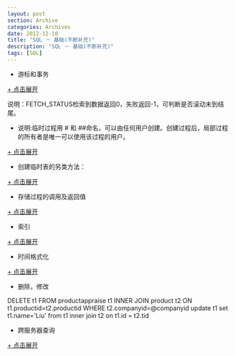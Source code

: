 ```yaml
---
layout: post
section: Archive
categories: Archives
date: 2012-12-10
title: "SQL － 基础(不断补充)"
description: "SQL － 基础(不断补充)"
tags: [SQL]
---
```


-   游标和事务  

<a href="#" onclick="javascript:toggle(this);">+ 点击展开</a>
<div style="display:none;">
{% highlight sql %}
begin try
  declare cur cursor for (select * from #table)
  declare @id int

  OPEN cur;
  fetch next from cur into @id
  WHILE (@@fetch_status = 0) begin
    if @@error > 0 begin -- @@rowcount =0 没有更新任何行
      CLOSE cur
      DEALLOCATE cur
      RAISERROR('error',16,1)
    end
    fetch next from cur into @id
  end
  CLOSE cur
  DEALLOCATE cur;
end try
begin catch
  if @@ERROR > 0 begin
    -- 判断是否存在开启的事务，避免如果事务在这之前已提交或者已回滚，再次回滚会抛异常
    if(@@TRANCOUNT <> 0) begin
      rollback transaction; --事务回滚
    end
  end
end catch
{% endhighlight %}
</div>

说明：FETCH_STATUS检索到数据返回0，失败返回-1，可判断是否滚动未到结尾。

-   说明:临时过程用 \# 和 \#\#命名，可以由任何用户创建。创建过程后，局部过程的所有者是唯一可以使用该过程的用户。  

<a href="#" onclick="javascript:toggle(this);">+ 点击展开</a>
<div style="display:none;">
{% highlight sql %}
CREATE TABLE #DMPARHED  
  (FMCD int,  
  FMNAM varchar(50),  
  MGYO1 smallint,  
  constraint DMPARHED_P primary key (FMCD))
{% endhighlight %}
</div>

-   创建临时表的另类方法：  

<a href="#" onclick="javascript:toggle(this);">+ 点击展开</a>
<div style="display:none;">
{% highlight sql %}
select * into #temp from Employees 
{% endhighlight %}
</div>

-   存储过程的调用及返回值

<a href="#" onclick="javascript:toggle(this);">+ 点击展开</a>
<div style="display:none;">
{% highlight sql %}
CREATE PROCEDURE dbo.getUserName  
  @UserID int,  
  @UserName varchar(40) output  
as  
  set nocount on  
  begin  
    if @UserID is null 
      return  
    select @UserName=username from dbo.[userinfo] where userid=@UserID  
  end
{% endhighlight %}
</div>

-   索引

<a href="#" onclick="javascript:toggle(this);">+ 点击展开</a>
<div style="display:none;">
{% highlight sql %}
/*在OrderID上面创建聚集索引，索引列为OrderID*/  
create unique clustered index IX_OrderID on Orders(OrderID)  

/*在Orders表上创建非聚集索引IX_OrderDate*/  
create index IX_OrderDate on Orders(OrderDate)
{% endhighlight %}
</div>

-   时间格式化

<a href="#" onclick="javascript:toggle(this);">+ 点击展开</a>
<div style="display:none;">
{% highlight sql %}
Select CONVERT(varchar(100), GETDATE(), 0): 05 16 2006 10:57AM  
Select CONVERT(varchar(100), GETDATE(), 1): 05/16/06  
Select CONVERT(varchar(100), GETDATE(), 2): 06.05.16  
Select CONVERT(varchar(100), GETDATE(), 3): 16/05/06  
Select CONVERT(varchar(100), GETDATE(), 4): 16.05.06  
Select CONVERT(varchar(100), GETDATE(), 5): 16-05-06  
Select CONVERT(varchar(100), GETDATE(), 6): 16 05 06  
Select CONVERT(varchar(100), GETDATE(), 7): 05 16,06  
Select CONVERT(varchar(100), GETDATE(), 8): 10:57:46  
Select CONVERT(varchar(100), GETDATE(), 9): 05 16 2006 10:57:46:827AM  
Select CONVERT(varchar(100), GETDATE(), 10): 05-16-06  
Select CONVERT(varchar(100), GETDATE(), 11): 06/05/16  
Select CONVERT(varchar(100), GETDATE(), 12): 060516  
Select CONVERT(varchar(100), GETDATE(), 13): 16 05 2006 10:57:46:937  
Select CONVERT(varchar(100), GETDATE(), 14): 10:57:46:967  
Select CONVERT(varchar(100), GETDATE(), 20): 2006-05-16 10:57:47  
Select CONVERT(varchar(100), GETDATE(), 21): 2006-05-16 10:57:47.157  
Select CONVERT(varchar(100), GETDATE(), 22): 05/16/06 10:57:47 AM  
Select CONVERT(varchar(100), GETDATE(), 23): 2006-05-16  
Select CONVERT(varchar(100), GETDATE(), 24): 10:57:47  
Select CONVERT(varchar(100), GETDATE(), 25): 2006-05-16 10:57:47.250  
Select CONVERT(varchar(100), GETDATE(), 100): 05 16 2006 10:57AM  
Select CONVERT(varchar(100), GETDATE(), 101): 05/16/2006  
Select CONVERT(varchar(100), GETDATE(), 102): 2006.05.16  
Select CONVERT(varchar(100), GETDATE(), 103): 16/05/2006  
Select CONVERT(varchar(100), GETDATE(), 104): 16.05.2006
{% endhighlight %}
</div>

-   删除，修改

<label/>
    DELETE t1 FROM productappraise t1 INNER JOIN  product t2 ON t1.productid=t2.productid WHERE t2.companyid=@companyid 
<label/>
    update t1 set t1.name='Liu' from t1 inner join t2 on t1.id = t2.tid

-   跨服务器查询

<a href="#" onclick="javascript:toggle(this);">+ 点击展开</a>
<div style="display:none;">
{% highlight sql %}
Exec sp_droplinkedsrvlogin DBVIP,Null  
Exec sp_dropserver DBVIP  

EXEC  sp_addlinkedserver  
    @server='DBVIP',--被访问的服务器别名   
    @srvproduct='',   
    @provider='SQLOLEDB',  
    @datasrc="192.168.1.110"   --要访问的服务器  

EXEC sp_addlinkedsrvlogin   
    'DBVIP', --被访问的服务器别名  
    'false',  
    NULL,  
    'sa', --帐号  
    'thankyoubobby' --密码  

Select * from DBVIP.Northwind.dbo.orders   
{% endhighlight %}
</div>
